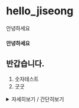 # hello_jiseong
안녕하세요
#### 안녕하세요
반갑습니다.
-----------------------------
1. 숫자테스트
2. 굿굿
<details>
<summary>자세히보기 / 간단히보기</summary>
<div markdown="1">
